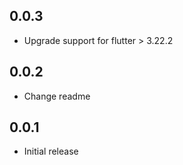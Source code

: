 ## 0.0.3

* Upgrade support for flutter > 3.22.2

## 0.0.2

* Change readme

## 0.0.1

* Initial release
